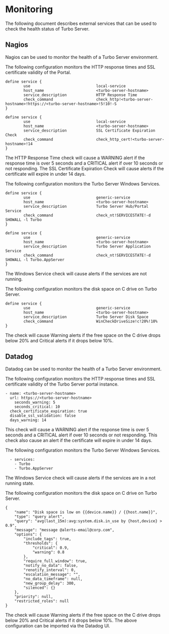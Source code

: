 # Monitoring

The following document describes external services that can be used to check the health status of Turbo Server.

## Nagios

Nagios can be used to monitor the health of a Turbo Server environment.

The following configuration monitors the HTTP response times and SSL certificate validity of the Portal.

```
define service {
        use                             local-service
        host_name                       <turbo-server-hostname>
        service_description             HTTP Response Time
        check_command                   check_http!<turbo-server-hostname>!https://<turbo-server-hostname>!5!10!-S
}

define service {
        use                             local-service
        host_name                       <turbo-server-hostname>
        service_description             SSL Certificate Expiration Check
        check_command                   check_http_cert!<turbo-server-hostname>!14
}
```

The HTTP Response Time check will cause a WARNING alert if the response time is over 5 seconds and a CRITICAL alert if over 10 seconds or not responding. The SSL Certificate Expiration Check will cause alerts if the certificate will expire in under 14 days. 

The following configuration monitors the Turbo Server Windows Services.

```
define service {
        use                             generic-service
        host_name                       <turbo-server-hostname>
        service_description             Turbo Server Hub/Portal Service
        check_command                   check_nt!SERVICESTATE!-d SHOWALL -l Turbo
}

define service {
        use                             generic-service
        host_name                       <turbo-server-hostname>
        service_description             Turbo Server Application Service
        check_command                   check_nt!SERVICESTATE!-d SHOWALL -l Turbo.AppServer
}
```

The Windows Service check will cause alerts if the services are not running.

The following configuration monitors the disk space on C drive on Turbo Server.

```
define service {
        use                             generic-service
        host_name                       <turbo-server-hostname>
        service_description             Turbo Server Disk Space
        check_command                   WinCheckDriveSize!c!20%!10%
}
```

The check will cause Warning alerts if the free space on the C drive drops below 20% and Critical alerts if it drops below 10%.

## Datadog

Datadog can be used to monitor the health of a Turbo Server environment.

The following configuration monitors the HTTP response times and SSL certificate validity of the Turbo Server portal instance.

```
- name: <turbo-server-hostname>
  url: https://<turbo-server-hostname>
    seconds_warning: 5
    seconds_critical: 10
  check_certificate_expiration: true
  disable_ssl_validation: false
  days_warning: 14
```

This check will cause a WARNING alert if the response time is over 5 seconds and a CRITICAL alert if over 10 seconds or not responding.  This check also cause an alert if the certificate will expire in under 14 days.

The following configuration monitors the Turbo Server Windows Services.

```
  - services:
    - Turbo
    - Turbo.AppServer
```

The Windows Service check will cause alerts if the services are in a not running state.

The following configuration monitors the disk space on C drive on Turbo Server.

```
{
	"name": "Disk space is low on {{device.name}} / {{host.name}}",
	"type": "query alert",
	"query": "avg(last_15m):avg:system.disk.in_use by {host,device} > 0.9",
	"message": "message @alerts-email@corp.com",
	"options": {
		"include_tags": true,
		"thresholds": {
			"critical": 0.9,
			"warning": 0.8
		},
		"require_full_window": true,
		"notify_no_data": false,
		"renotify_interval": 0,
		"escalation_message": "",
		"no_data_timeframe": null,
		"new_group_delay": 300,
		"silenced": {}
	},
	"priority": null,
	"restricted_roles": null
}
```

The check will cause Warning alerts if the free space on the C drive drops below 20% and Critical alerts if it drops below 10%. The above configuration can be imported via the Datadog UI.
